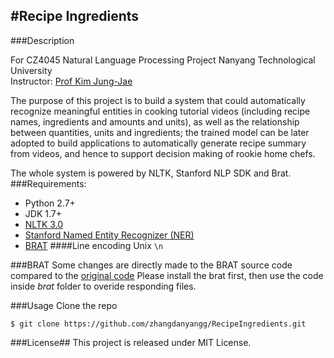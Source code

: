 #Recipe Ingredients
---

###Description 

For CZ4045 Natural Language Processing Project
Nanyang Technological University  
Instructor: [Prof Kim Jung-Jae](http://www.ntu.edu.sg/home/jungjae.kim/Home/Home.html)

The purpose of this project is to build a system that could automatically recognize meaningful entities in cooking tutorial videos (including recipe names, ingredients and amounts and units), as well as the relationship between quantities, units and ingredients; the trained model can be later adopted to build applications to automatically generate recipe summary from videos, and hence to support decision making of rookie home chefs.

The whole system is powered by NLTK, Stanford NLP SDK and Brat.
###Requirements:
* Python 2.7+
* JDK 1.7+
* [NLTK 3.0](http://www.nltk.org/)
* [Stanford Named Entity Recognizer (NER)](http://nlp.stanford.edu/software/CRF-NER.shtml)
* [BRAT](http://brat.nlplab.org/index.html)
####Line encoding
Unix `\n`

###BRAT
Some changes are directly made to the BRAT source code compared to the [original code](https://github.com/nlplab/brat)
Please install the brat first, then use the code inside *brat* folder to overide responding files.

###Usage 
Clone the repo

    $ git clone https://github.com/zhangdanyangg/RecipeIngredients.git

###License##
This project is released under MIT License.